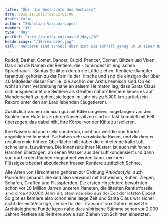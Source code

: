 ```yaml
---
title: "Über die Geschichte des Rentiers"
date: 2018-11-10T17:02:52+01:00
draft: false
author: "Sebastian Vasquez-Lopez"
number: "10"
type: "day"
postUrl: "http://biotop.co/xmascal/days/10"
headerimage: "/10/reindeer.jpg"
call: "Rentiere sind schnell aber sind sie schnell genug um in einer Nacht die Welt zu umrunden? Morgen geht es um Santas Reise um die Welt."
---
```

Rudolf, Dasher, Comet, Dancer, Cupid, Prancer, Donner, Blitzen und Vixen. Das sind die Namen der Rentiere, die - zumindest im englischen Sprachraum - Santas Schlitten durch die Lüfte ziehen.
Rentiere (Rangifer tarandus) gehören zu der Familie der Hirsche und sind die einzigen der über 40 Mitglieder dieser Familie, die auch in der Arktis heimisch sind. Ob es wohl an ihrer Verbreitung nahe an  seinem Heimatort lag, dass Santa Claus sich ausgerechnet die Rentiere als Gehilfen nahm? Rentiere lieben es auf Wanderschaft zu gehen, sie legen im Jahr bis zu 5,000 km zurück (ein Rekord unter den am Land lebenden Säugetieren).

Zusätzlich können sie auch gut mit Kälte umgehen, angefangen von den Sohlen ihrer Hufe bis zu ihren Nasenspitzen sind sie fast komplett mit Fell überzogen, das dabei hilft, ihre Körper vor der Kälte zu isolieren.

Ihre Nasen sind auch sehr sonderbar, nicht nur weil die von Rudolf angeblich rot leuchtet. Sie haben sehr verwinkelte Nasen, und die daraus resultierende höhere Oberfläche hilft dabei die eintretende kalte Luft schneller aufzuwärmen. Die Innenseite ihrer Nüstern ist auch mit feinen Härchen überzogen, an denen Wasser aus der Luft kondensiert und dann von dort in den Rachen eingeatmet werden kann. um ihren Flüssigkeitsbedarf abzudecken fressen Rentiere zusätzlich Schnee.

Alle Arten von Hirschtieren gehören zur Ordnung *Artiodactyla*, auch Paarhufer genannt. Sie sind also verwandt mit Schweinen, Kühen, Ziegen, Schafen, Giraffen und Flusspferden. Die ersten Hirschtiere bewohnten schon vor 20 Million Jahren unseren Planeten, die ältesten Rentierfossile sind circa 400,000 Jahre alt, stammen also aus der Zeit der letzten Eiszeit. So gibt es Rentiere also schon eine lange Zeit und Santa Claus war sicher nicht der erste/einzige, der sie für den Transport von Gütern einsetzte. Archäologische Funde legen nahe dass sibirische Stämme schon vor 2,000 Jahren Rentiere als Reittiere sowie zum Ziehen von Schlitten einsetzten.
<!--more-->

